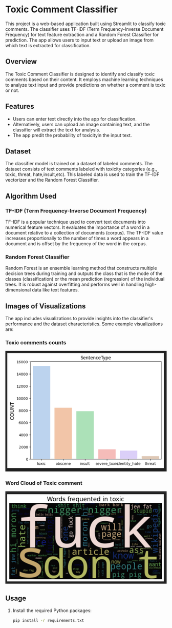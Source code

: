 # Toxic Comment Classifier

This project is a web-based application built using Streamlit to classify toxic comments. The classifier uses TF-IDF (Term Frequency-Inverse Document Frequency) for text feature extraction and a Random Forest Classifier for prediction. The app allows users to input text or upload an image from which text is extracted for classification.

## Overview

The Toxic Comment Classifier is designed to identify and classify toxic comments based on their content. It employs machine learning techniques to analyze text input and provide predictions on whether a comment is toxic or not.

## Features

- Users can enter text directly into the app for classification.
- Alternatively, users can upload an image containing text, and the classifier will extract the text for analysis.
- The app predit the probability of toxicityin the input text.

## Dataset

The classifier model is trained on a dataset of labeled comments. The dataset consists of text comments labeled with toxicity categories (e.g., toxic, threat, hate,insult,etc). This labeled data is used to train the TF-IDF vectorizer and the Random Forest Classifier.

## Algorithm Used

### TF-IDF (Term Frequency-Inverse Document Frequency)

TF-IDF is a popular technique used to convert text documents into numerical feature vectors. It evaluates the importance of a word in a document relative to a collection of documents (corpus). The TF-IDF value increases proportionally to the number of times a word appears in a document and is offset by the frequency of the word in the corpus.

### Random Forest Classifier

Random Forest is an ensemble learning method that constructs multiple decision trees during training and outputs the class that is the mode of the classes (classification) or the mean prediction (regression) of the individual trees. It is robust against overfitting and performs well in handling high-dimensional data like text features.


## Images of Visualizations

The app includes visualizations to provide insights into the classifier's performance and the dataset characteristics. Some example visualizations are:

### Toxic comments counts

![](https://github.com/Aditya285-S/Toxic-Comment-Classifier/blob/main/Visulizations/comment%20count.png)

### Word Cloud of Toxic comment

![](https://github.com/Aditya285-S/Toxic-Comment-Classifier/blob/main/Visulizations/World%20clound%20of%20toxic%20comments.png)


## Usage

1. Install the required Python packages:
   ```bash
   pip install -r requirements.txt

